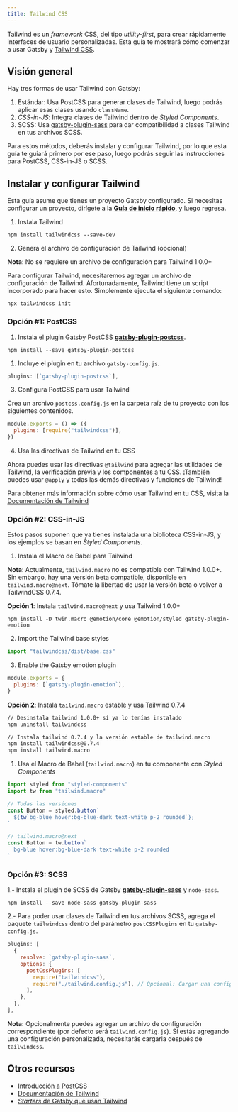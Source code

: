 ```yaml
---
title: Tailwind CSS
---
```


Tailwind es un _framework_ CSS, del tipo _utility-first_, para crear rápidamente interfaces de usuario personalizadas. Esta guía te mostrará cómo comenzar a usar Gatsby y [Tailwind CSS](https://tailwindcss.com/).

## Visión general

Hay tres formas de usar Tailwind con Gatsby:

1. Estándar: Usa PostCSS para generar clases de Tailwind, luego podrás aplicar esas clases usando `className`.
2. _CSS-in-JS_: Integra clases de Tailwind dentro de _Styled Components_.
3. SCSS: Usa [gatsby-plugin-sass](/packages/gatsby-plugin-sass) para dar compatibilidad a clases Tailwind en tus archivos SCSS.

Para estos métodos, deberás instalar y configurar Tailwind, por lo que esta guía te guiará primero por ese paso, luego podrás seguir las instrucciones para PostCSS, CSS-in-JS o SCSS.

## Instalar y configurar Tailwind

Esta guía asume que tienes un proyecto Gatsby configurado. Si necesitas configurar un proyecto, dirígete a la [**Guía de inicio rápido**](/docs/quick-start), y luego regresa.

1. Instala Tailwind

```shell
npm install tailwindcss --save-dev
```

2. Genera el archivo de configuración de Tailwind (opcional)

**Nota**: No se requiere un archivo de configuración para Tailwind 1.0.0+

Para configurar Tailwind, necesitaremos agregar un archivo de configuración de Tailwind. Afortunadamente, Tailwind tiene un script incorporado para hacer esto. Simplemente ejecuta el siguiente comando:

```shell
npx tailwindcss init
```

### Opción #1: PostCSS

1.  Instala el plugin Gatsby PostCSS [**gatsby-plugin-postcss**](/packages/gatsby-plugin-postcss).

```shell
npm install --save gatsby-plugin-postcss
```

1.  Incluye el plugin en tu archivo `gatsby-config.js`.

```javascript:title=gatsby-config.js
plugins: [`gatsby-plugin-postcss`],
```

3. Configura PostCSS para usar Tailwind

Crea un archivo `postcss.config.js` en la carpeta raíz de tu proyecto con los siguientes contenidos.

```javascript:title=postcss.config.js
module.exports = () => ({
  plugins: [require("tailwindcss")],
})
```

4. Usa las directivas de Tailwind en tu CSS

Ahora puedes usar las directivas `@tailwind` para agregar las utilidades de Tailwind, la verificación previa y los componentes a tu CSS. ¡También puedes usar `@apply` y todas las demás directivas y funciones de Tailwind!

Para obtener más información sobre cómo usar Tailwind en tu CSS, visita la [Documentación de Tailwind](https://tailwindcss.com/docs/installation#3-use-tailwind-in-your-css)

### Opción #2: CSS-in-JS

Estos pasos suponen que ya tienes instalada una biblioteca CSS-in-JS, y los ejemplos se basan en _Styled Components_.

1. Instala el Macro de Babel para Tailwind

**Nota**: Actualmente, `tailwind.macro` no es compatible con Tailwind 1.0.0+. Sin embargo, hay una versión beta compatible, disponible en `tailwind.macro@next`. Tómate la libertad de usar la versión beta o volver a TailwindCSS 0.7.4.

**Opción 1**: Instala `tailwind.macro@next` y usa Tailwind 1.0.0+

```shell
npm install -D twin.macro @emotion/core @emotion/styled gatsby-plugin-emotion
```

2. Import the Tailwind base styles

```javascript:title=gatsby-browser.js
import "tailwindcss/dist/base.css"
```

3. Enable the Gatsby emotion plugin

```javascript:title=gatsby-config.js
module.exports = {
  plugins: [`gatsby-plugin-emotion`],
}
```

**Opción 2**: Instala `tailwind.macro` estable y usa Tailwind 0.7.4

```bash
// Desinstala tailwind 1.0.0+ sí ya lo tenías instalado
npm uninstall tailwindcss

// Instala tailwind 0.7.4 y la versión estable de tailwind.macro
npm install tailwindcss@0.7.4
npm install tailwind.macro
```

1. Usa el Macro de Babel (`tailwind.macro`) en tu componente con _Styled Components_

```javascript
import styled from "styled-components"
import tw from "tailwind.macro"

// Todas las versiones
const Button = styled.button`
  ${tw`bg-blue hover:bg-blue-dark text-white p-2 rounded`};
`

// tailwind.macro@next
const Button = tw.button`
  bg-blue hover:bg-blue-dark text-white p-2 rounded
`
```

### Opción #3: SCSS

1.- Instala el plugin de SCSS de Gatsby [**gatsby-plugin-sass**](/packages/gatsby-plugin-sass) y `node-sass`.

```shell
npm install --save node-sass gatsby-plugin-sass
```

2.- Para poder usar clases de Tailwind en tus archivos SCSS, agrega el paquete `tailwindcss` dentro del parámetro `postCSSPlugins` en tu `gatsby-config.js`.

```javascript:title=gatsby-config.js
plugins: [
  {
    resolve: `gatsby-plugin-sass`,
    options: {
      postCssPlugins: [
        require("tailwindcss"),
        require("./tailwind.config.js"), // Opcional: Cargar una configuración personalizada de Tailwind
      ],
    },
  },
],
```

**Nota:** Opcionalmente puedes agregar un archivo de configuración correspondiente (por defecto será `tailwind.config.js`).
Sí estás agregando una configuración personalizada, necesitarás cargarla después de `tailwindcss`.

## Otros recursos

- [Introducción a PostCSS](https://www.smashingmagazine.com/2015/12/introduction-to-postcss/)
- [Documentación de Tailwind](https://tailwindcss.com/)
- [*Starters* de Gatsby que usan Tailwind](/starters/?c=Styling%3ATailwind&v=2)
